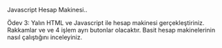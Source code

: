 Javascript Hesap Makinesi..


Ödev 3: Yalın HTML ve Javascript ile hesap makinesi gerçekleştiriniz.
Rakkamlar ve ve 4 işlem ayrı butonlar olacaktır.
Basit hesap makinelerinin nasıl çalıştığını inceleyiniz.